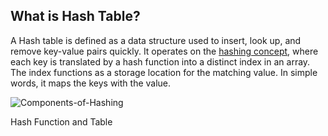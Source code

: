
## ****What is Hash Table?****

A Hash table is defined as a data structure used to insert, look up, and remove key-value pairs quickly. It operates on the [hashing concept](https://www.geeksforgeeks.org/dsa/what-is-hashing/), where each key is translated by a hash function into a distinct index in an array. The index functions as a storage location for the matching value. In simple words, it maps the keys with the value.

![Components-of-Hashing](https://media.geeksforgeeks.org/wp-content/uploads/20240508162721/Components-of-Hashing.webp)

Hash Function and Table